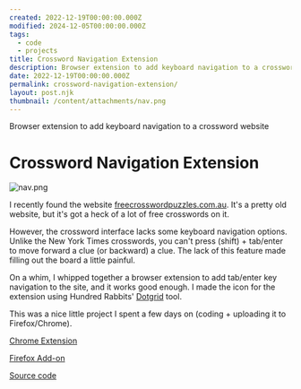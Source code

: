 ```yaml
---
created: 2022-12-19T00:00:00.000Z
modified: 2024-12-05T00:00:00.000Z
tags:
  - code
  - projects
title: Crossword Navigation Extension
description: Browser extension to add keyboard navigation to a crossword website
date: 2022-12-19T00:00:00.000Z
permalink: crossword-navigation-extension/
layout: post.njk
thumbnail: /content/attachments/nav.png
---
```


Browser extension to add keyboard navigation to a crossword website

# Crossword Navigation Extension

![nav.png](/content/attachments/nav.png)

I recently found the website [freecrosswordpuzzles.com.au](https://freecrosswordpuzzles.com.au/). It's a pretty old website, but it's got a heck of a lot of free crosswords on it.

However, the crossword interface lacks some keyboard navigation options. Unlike the New York Times crosswords, you can't press (shift) + tab/enter to move forward a clue (or backward) a clue. The lack of this feature made filling out the board a little painful.

On a whim, I whipped together a browser extension to add tab/enter key navigation to the site, and it works good enough. I made the icon for the extension using Hundred Rabbits' [Dotgrid](https://100r.co/site/dotgrid.html) tool.

This was a nice little project I spent a few days on (coding + uploading it to Firefox/Chrome).

[Chrome Extension](https://chrome.google.com/webstore/detail/crossword-clue-navigation/egloaicccbjngacnkenbejcngjkddjma)

[Firefox Add-on](https://addons.mozilla.org/en-US/firefox/addon/fcp-clue-hotkeys/)

[Source code](https://github.com/k-xvin/FreeCrosswordPuzzles-Navigation-Extension)
